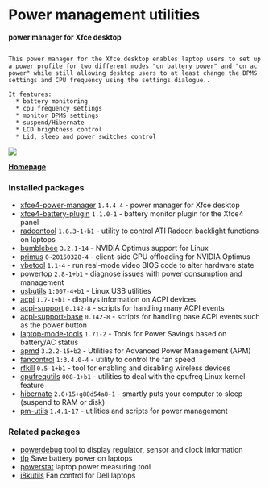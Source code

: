 # Power management utilities

__power manager for Xfce desktop__

```

This power manager for the Xfce desktop enables laptop users to set up
a power profile for two different modes "on battery power" and "on ac
power" while still allowing desktop users to at least change the DPMS
settings and CPU frequency using the settings dialogue..

It features:
  * battery monitoring
  * cpu frequency settings
  * monitor DPMS settings
  * suspend/Hibernate
  * LCD brightness control
  * Lid, sleep and power switches control

```

[![](https://screenshots.debian.net/thumbnail-with-version/xfce4-power-manager/9001)](https://screenshots.debian.net/screenshot-with-version/xfce4-power-manager/9001)



**[Homepage](http://goodies.xfce.org/projects/applications/xfce4-power-manager)**

### Installed packages

* [xfce4-power-manager](https://packages.debian.org/stretch/xfce4-power-manager) `1.4.4-4` - power manager for Xfce desktop
* [xfce4-battery-plugin](https://packages.debian.org/stretch/xfce4-battery-plugin) `1.1.0-1` - battery monitor plugin for the Xfce4 panel
* [radeontool](https://packages.debian.org/stretch/radeontool) `1.6.3-1+b1` - utility to control ATI Radeon backlight functions on laptops
* [bumblebee](https://packages.debian.org/stretch/bumblebee) `3.2.1-14` - NVIDIA Optimus support for Linux
* [primus](https://packages.debian.org/stretch/primus) `0~20150328-4` - client-side GPU offloading for NVIDIA Optimus
* [vbetool](https://packages.debian.org/stretch/vbetool) `1.1-4` - run real-mode video BIOS code to alter hardware state
* [powertop](https://packages.debian.org/stretch/powertop) `2.8-1+b1` - diagnose issues with power consumption and management
* [usbutils](https://packages.debian.org/stretch/usbutils) `1:007-4+b1` - Linux USB utilities
* [acpi](https://packages.debian.org/stretch/acpi) `1.7-1+b1` - displays information on ACPI devices
* [acpi-support](https://packages.debian.org/stretch/acpi-support) `0.142-8` - scripts for handling many ACPI events
* [acpi-support-base](https://packages.debian.org/stretch/acpi-support-base) `0.142-8` - scripts for handling base ACPI events such as the power button
* [laptop-mode-tools](https://packages.debian.org/stretch/laptop-mode-tools) `1.71-2` - Tools for Power Savings based on battery/AC status
* [apmd](https://packages.debian.org/stretch/apmd) `3.2.2-15+b2` - Utilities for Advanced Power Management (APM)
* [fancontrol](https://packages.debian.org/stretch/fancontrol) `1:3.4.0-4` - utility to control the fan speed
* [rfkill](https://packages.debian.org/stretch/rfkill) `0.5-1+b1` - tool for enabling and disabling wireless devices
* [cpufrequtils](https://packages.debian.org/stretch/cpufrequtils) `008-1+b1` - utilities to deal with the cpufreq Linux kernel feature
* [hibernate](https://packages.debian.org/stretch/hibernate) `2.0+15+g88d54a8-1` - smartly puts your computer to sleep (suspend to RAM or disk)
* [pm-utils](https://packages.debian.org/stretch/pm-utils) `1.4.1-17` - utilities and scripts for power management

### Related packages

 * [powerdebug](https://packages.debian.org/stretch/powerdebug) tool to display regulator, sensor and clock information
 * [tlp](https://packages.debian.org/stretch/tlp) Save battery power on laptops
 * [powerstat](https://packages.debian.org/stretch/powerstat) laptop power measuring tool
 * [i8kutils](https://packages.debian.org/stretch/i8kutils) Fan control for Dell laptops
